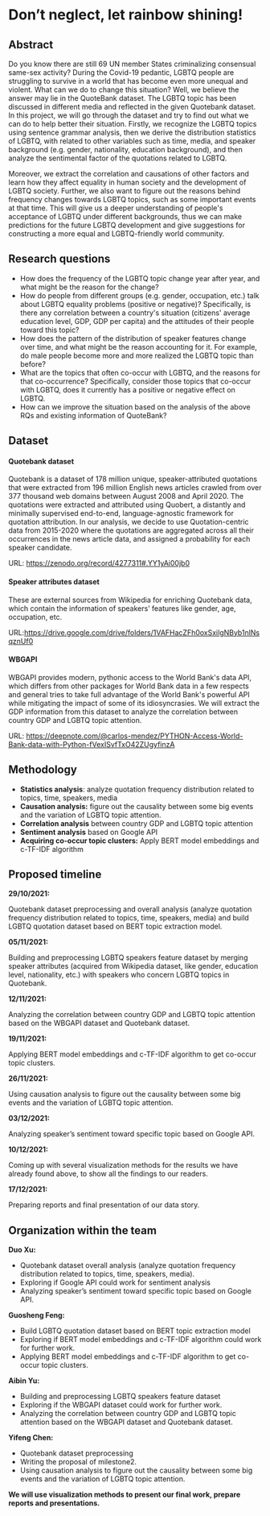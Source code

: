 # Don’t neglect, let rainbow shining!

## Abstract

Do you know there are still 69 UN member States criminalizing consensual same-sex activity? During the Covid-19 pedantic, LGBTQ people are struggling to survive in a world that has become even more unequal and violent. What can we do to change this situation? Well, we believe the answer may lie in the QuoteBank dataset. The LGBTQ topic has been discussed in different media and reflected in the given Quotebank dataset. In this project, we will go through the dataset and try to find out what we can do to help better their situation. Firstly, we recognize the LGBTQ topics using sentence grammar analysis, then we derive the distribution statistics of LGBTQ, with related to other variables such as time, media, and speaker background (e.g. gender, nationality, education background), and then analyze the sentimental factor of the quotations related to LGBTQ. 

Moreover, we extract the correlation and causations of other factors and learn how they affect equality in human society and the development of LGBTQ society. Further, we also want to figure out the reasons behind frequency changes towards LGBTQ topics, such as some important events at that time. This will give us a deeper understanding of people's acceptance of LGBTQ under different backgrounds, thus we can make predictions for the future LGBTQ development and give suggestions for constructing a more equal and LGBTQ-friendly world community.

## Research questions

- How does the frequency of the LGBTQ topic change year after year, and what might be the reason for the change?
- How do people from different groups (e.g. gender, occupation, etc.) talk about LGBTQ equality problems (positive or negative)? Specifically, is there any correlation between a country's situation (citizens' average education level, GDP, GDP per capita) and the attitudes of their people toward this topic?
- How does the pattern of the distribution of speaker features change over time, and what might be the reason accounting for it. For example, do male people become more and more realized the LGBTQ topic than before?
- What are the topics that often co-occur with LGBTQ, and the reasons for that co-occurrence? Specifically, consider those topics that co-occur with LGBTQ, does it currently has a positive or negative effect on LGBTQ.
- How can we improve the situation based on the analysis of the above RQs and existing information of QuoteBank?

## Dataset

#### Quotebank dataset

Quotebank is a dataset of 178 million unique, speaker-attributed quotations that were extracted from 196 million English news articles crawled from over 377 thousand web domains between August 2008 and April 2020. The quotations were extracted and attributed using Quobert, a distantly and minimally supervised end-to-end, language-agnostic framework for quotation attribution. In our analysis, we decide to use Quotation-centric data from 2015-2020 where the quotations are aggregated across all their occurrences in the news article data, and assigned a probability for each speaker candidate. 

URL: https://zenodo.org/record/4277311#.YY1yAi00jb0 

#### Speaker attributes dataset

These are external sources from Wikipedia for enriching Quotebank data, which contain the information of speakers’ features like gender, age, occupation, etc.

URL:https://drive.google.com/drive/folders/1VAFHacZFh0oxSxilgNByb1nlNsqznUf0

#### WBGAPI

WBGAPI provides modern, pythonic access to the World Bank's data API, which differs from other packages for World Bank data in a few respects and general tries to take full advantage of the World Bank's powerful API while mitigating the impact of some of its idiosyncrasies. We will extract the GDP information from this dataset to analyze the correlation between country GDP and LGBTQ topic attention.

URL: https://deepnote.com/@carlos-mendez/PYTHON-Access-World-Bank-data-with-Python-fVexISvfTxO42ZUgyfinzA

## Methodology

- **Statistics analysis**: analyze quotation frequency distribution related to topics, time, speakers, media
- **Causation analysis:** figure out the causality between some big events and the variation of LGBTQ topic attention.
- **Correlation analysis** between country GDP and LGBTQ topic attention
- **Sentiment analysis** based on Google API
- **Acquiring co-occur topic clusters:** Apply BERT model embeddings and c-TF-IDF algorithm

## Proposed timeline

**29/10/2021:** 

Quotebank dataset preprocessing and overall analysis (analyze quotation frequency distribution related to topics, time, speakers, media) and build LGBTQ quotation dataset based on BERT topic extraction model.

**05/11/2021:** 

Building and preprocessing LGBTQ speakers feature dataset by merging speaker attributes (acquired from Wikipedia dataset, like gender, education level, nationality, etc.) with speakers who concern LGBTQ topics in Quotebank.

**12/11/2021:** 

Analyzing the correlation between country GDP and LGBTQ topic attention based on the WBGAPI dataset and Quotebank dataset.

**19/11/2021:** 

Applying BERT model embeddings and c-TF-IDF algorithm to get co-occur topic clusters.

**26/11/2021:** 

Using causation analysis to figure out the causality between some big events and the variation of LGBTQ topic attention.

**03/12/2021:** 

Analyzing speaker’s sentiment toward specific topic based on Google API.

**10/12/2021:**

Coming up with several visualization methods for the results we have already found above, to show all the findings to our readers.

**17/12/2021:** 

Preparing reports and final presentation of our data story.

## Organization within the team

**Duo Xu:** 

-  Quotebank dataset overall analysis (analyze quotation frequency distribution related to topics, time, speakers, media). 
- Exploring if Google API could work for sentiment analysis 
- Analyzing speaker’s sentiment toward specific topic based on Google API.

**Guosheng Feng:** 

- Build LGBTQ quotation dataset based on BERT topic extraction model 
- Exploring if BERT model embeddings and c-TF-IDF algorithm could work for further work. 
- Applying BERT model embeddings and c-TF-IDF algorithm to get co-occur topic clusters.

**Aibin Yu:** 

- Building and preprocessing LGBTQ speakers feature dataset 
- Exploring if the WBGAPI dataset could work for further work. 
-  Analyzing the correlation between country GDP and LGBTQ topic attention based on the WBGAPI dataset and Quotebank dataset.

**Yifeng Chen:** 

- Quotebank dataset preprocessing 
- Writing the proposal of milestone2. 
- Using causation analysis to figure out the causality between some big events and the variation of LGBTQ topic attention.

**We will use visualization methods to present our final work, prepare reports and presentations.**

